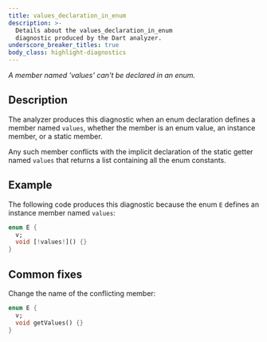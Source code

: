 ```yaml
---
title: values_declaration_in_enum
description: >-
  Details about the values_declaration_in_enum
  diagnostic produced by the Dart analyzer.
underscore_breaker_titles: true
body_class: highlight-diagnostics
---
```


_A member named 'values' can't be declared in an enum._

## Description

The analyzer produces this diagnostic when an enum declaration defines a
member named `values`, whether the member is an enum value, an instance
member, or a static member.

Any such member conflicts with the implicit declaration of the static
getter named `values` that returns a list containing all the enum
constants.

## Example

The following code produces this diagnostic because the enum `E` defines
an instance member named `values`:

```dart
enum E {
  v;
  void [!values!]() {}
}
```

## Common fixes

Change the name of the conflicting member:

```dart
enum E {
  v;
  void getValues() {}
}
```
